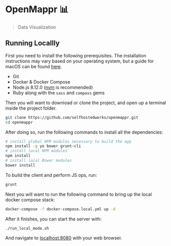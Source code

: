 # OpenMappr 📊
> Data Visualization

## Running Locallly
First you need to install the following prerequisites.  The installation instructions may vary based on your operating system, but a guide for macOS can be found [here](https://github.com/selfhostedworks/openmappr/wiki/macOS-Prerequisites-Install-Guide).
* Git
* Docker & Docker Compose
* Node.js 8.12.0 ([nvm](https://github.com/nvm-sh/nvm) is recommended)
* Ruby along with the `sass` and `compass` gems

Then you will want to download or clone the project, and open up a terminal inside the project folder.
```bash
git clone https://github.com/selfhostedworks/openmappr.git
cd openmappr
```
After doing so, run the following commands to install all the dependencies:
```bash
# install global NPM modules necessary to build the app
npm install -g yo bower grunt-cli
# install local NPM modules
npm install
# install local Bower modules
bower install
```
To build the client and perform JS ops, run:
```bash
grunt
``` 
Next you will want to run the following command to bring up the local docker compose stack:
```bash
docker-compose -f docker-compose.local.yml up -d
```
After it finishes, you can start the server with:
```bash
./run_local_mode.sh
```
And navigate to [localhost:8080](http://localhost:8080) with your web browser.
